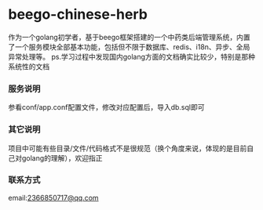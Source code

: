 # beego-chinese-herb

作为一个golang初学者，基于beego框架搭建的一个中药类后端管理系统，内置了一个服务模块全部基本功能，包括但不限于数据库、redis、i18n、异步、全局异常处理等。
ps.学习过程中发现国内golang方面的文档确实比较少，特别是那种系统性的文档

### 服务说明

参看conf/app.conf配置文件，修改对应配置后，导入db.sql即可

### 其它说明

项目中可能有些目录/文件/代码格式不是很规范（换个角度来说，体现的是目前自己对golang的理解），欢迎指正

### 联系方式

email:2366850717@qq.com